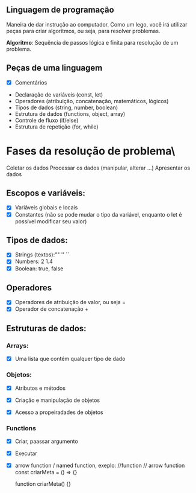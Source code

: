 ## Linguagem de programação

Maneira de dar instrução ao computador.
Como um lego, você irá utilizar peças para criar algoritmos, ou seja, para resolver problemas.

**Algoritmo**: Sequência de passos lógica e finita para resolução de um problema.

## Peças de uma linguagem

- [x] Comentários
- Declaração de variáveis (const, let)
- Operadores (atribuição, concatenação, matemáticos, lógicos)
- Tipos de dados (string, number, boolean)
- Estrutura de dados (functions, object, array)
- Controle de fluxo (if/else)
- Estrutura de repetição (for, while)

# Fases da resolução de problema\

Coletar os dados
Processar os dados (manipular, alterar ...)
Apresentar os dados

## Escopos e variáveis:

- [x] Variáveis globais e locais
- [x] Constantes (não se pode mudar o tipo da variável, enquanto o let é possível modificar seu valor)

## Tipos de dados:

- [x] Strings (textos):"" '' ``
- [x] Numbers: 2 1.4
- [x] Boolean: true, false

## Operadores

- [x] Operadores de atribuição de valor, ou seja =
- [x] Operador de concatenação +

## Estruturas de dados:

### Arrays:

- [x] Uma lista que contém qualquer tipo de dado

### Objetos:

- [x] Atributos e métodos
- [x] Criação e manipulação de objetos
- [x] Acesso a propeiradades de objetos


### Functions

- [x] Criar, paassar argumento
- [x] Executar
- [x] arrow function / named function, exeplo:
    //function // arrow function
    const criarMeta = () => {}

    function criarMeta() {}